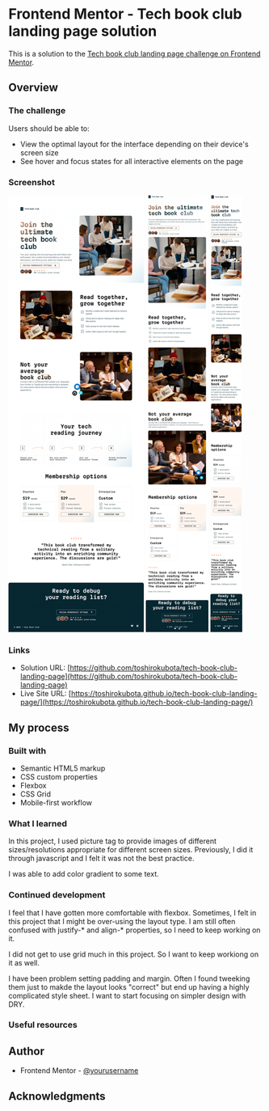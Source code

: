 # Frontend Mentor - Tech book club landing page solution

This is a solution to the [Tech book club landing page challenge on Frontend Mentor](https://www.frontendmentor.io/challenges/tech-book-club-landing-page-fZQidjHU73). 

## Overview

### The challenge

Users should be able to:

- View the optimal layout for the interface depending on their device's screen size
- See hover and focus states for all interactive elements on the page

### Screenshot

![snapshotDesktop.png](./snapshotDesktop.png)
![snapshotTablet.png](./snapshotTablet.png)
![snapshotMobile.png](./snapshotMobile.png)

### Links

- Solution URL: [https://github.com/toshirokubota/tech-book-club-landing-page](https://github.com/toshirokubota/tech-book-club-landing-page)
- Live Site URL: [https://toshirokubota.github.io/tech-book-club-landing-page/](https://toshirokubota.github.io/tech-book-club-landing-page/)

## My process

### Built with

- Semantic HTML5 markup
- CSS custom properties
- Flexbox
- CSS Grid
- Mobile-first workflow

### What I learned

In this project, I used picture tag to provide images of different sizes/resolutions appropriate for different screen sizes. Previously, I did it through javascript and I felt it was not the best practice.

I was able to add color gradient to some text. 

### Continued development

I feel that I have gotten more comfortable with flexbox. Sometimes, I felt in this project that I might be over-using the layout type. I am still often confused with justify-* and align-* properties, so I need to keep working on it.

I did not get to use grid much in this project. So I want to keep workiong on it as well.

I have been problem setting padding and margin. Often I found tweeking them just to makde the layout looks "correct" but end up having a highly complicated style sheet. I want to start focusing on simpler design with DRY.

### Useful resources

## Author

- Frontend Mentor - [@yourusername](https://www.frontendmentor.io/profile/toshirokubota)

## Acknowledgments

